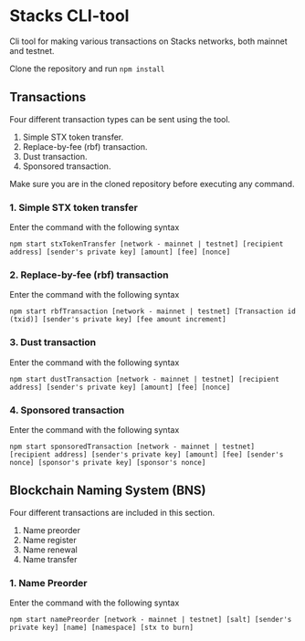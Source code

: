 # Stacks CLI-tool

Cli tool for making various transactions on Stacks networks, both mainnet and testnet.

Clone the repository and run `npm install`

## Transactions

Four different transaction types can be sent using the tool.

1. Simple STX token transfer.
2. Replace-by-fee (rbf) transaction.
3. Dust transaction.
4. Sponsored transaction.

Make sure you are in the cloned repository before executing any command.

### 1. Simple STX token transfer

Enter the command with the following syntax

`npm start stxTokenTransfer [network - mainnet | testnet] [recipient address] [sender's private key] [amount] [fee] [nonce]`

### 2. Replace-by-fee (rbf) transaction

Enter the command with the following syntax

`npm start rbfTransaction [network - mainnet | testnet] [Transaction id (txid)] [sender's private key] [fee amount increment]`

### 3. Dust transaction

Enter the command with the following syntax

`npm start dustTransaction [network - mainnet | testnet] [recipient address] [sender's private key] [amount] [fee] [nonce]`

### 4. Sponsored transaction

Enter the command with the following syntax

`npm start sponsoredTransaction [network - mainnet | testnet] [recipient address] [sender's private key] [amount] [fee] [sender's nonce] [sponsor's private key] [sponsor's nonce]`

## Blockchain Naming System (BNS)

Four different transactions are included in this section.

1. Name preorder
2. Name register
3. Name renewal
4. Name transfer

### 1. Name Preorder

Enter the command with the following syntax

`npm start namePreorder [network - mainnet | testnet] [salt] [sender's private key] [name] [namespace] [stx to burn]`
